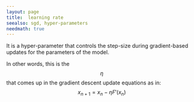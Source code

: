 ```yaml
---
layout: page
title:  learning rate
seealso: sgd, hyper-parameters
needmath: true
---
```

It is a hyper-parameter that controls the step-size during gradient-based
updates for the parameters of the model.

In other words, this is the $$\eta$$ that comes up in the gradient descent
update equations as in:
$$ x_{n+1} = x_{n} - \eta F'(x_{n}) $$
